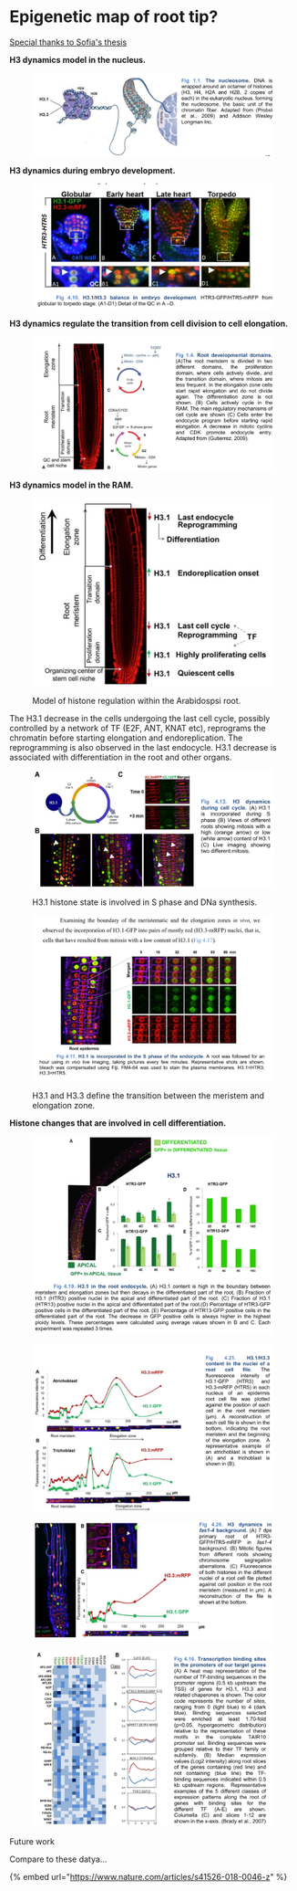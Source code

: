 # Epigenetic map of root tip?

[Special thanks to Sofia's thesis ](https://repositorio.uam.es/bitstream/handle/10486/667993/otero\_perez\_sofia.pdf?sequence=1\&isAllowed=y)

**H3 dynamics model in the nucleus.**&#x20;

<figure><img src=".gitbook/assets/image (9).png" alt=""><figcaption></figcaption></figure>

**H3 dynamics during embryo development.**&#x20;

<figure><img src=".gitbook/assets/image (7).png" alt=""><figcaption></figcaption></figure>

**H3 dynamics regulate the transition from cell division to cell elongation.**&#x20;

<figure><img src=".gitbook/assets/image (8).png" alt=""><figcaption></figcaption></figure>

**H3 dynamics model in the RAM.**&#x20;

<figure><img src=".gitbook/assets/image (2).png" alt=""><figcaption><p>Model of histone regulation within the Arabidospsi root.</p></figcaption></figure>

The H3.1 decrease in the cells undergoing the last cell cycle, possibly controlled by a network of TF (E2F, ANT, KNAT etc), reprograms the chromatin before starting elongation and endoreplication. The reprogramming is also observed in the last endocycle. H3.1 decrease is associated with differentiation in the root and other organs.

<figure><img src=".gitbook/assets/image (6).png" alt=""><figcaption><p>H3.1 histone state is involved in S phase and DNa synthesis. </p></figcaption></figure>

<figure><img src=".gitbook/assets/image (4).png" alt=""><figcaption><p>H3.1 and H3.3 define the transition between the meristem and elongation zone.</p></figcaption></figure>

**Histone changes that are involved in cell differentiation.**&#x20;

<figure><img src=".gitbook/assets/image (3).png" alt=""><figcaption></figcaption></figure>

<figure><img src=".gitbook/assets/image (2) (1).png" alt=""><figcaption></figcaption></figure>

<figure><img src=".gitbook/assets/image (1) (1) (1).png" alt=""><figcaption></figcaption></figure>

<figure><img src=".gitbook/assets/image (5).png" alt=""><figcaption></figcaption></figure>





Future work





Compare to these datya...

{% embed url="https://www.nature.com/articles/s41526-018-0046-z" %}
